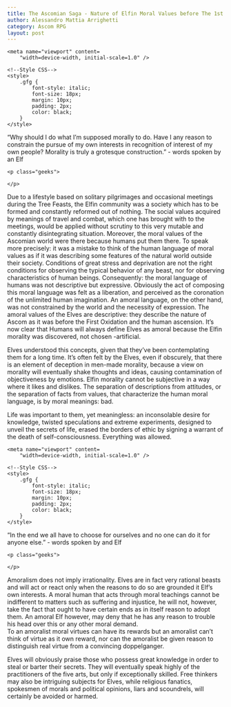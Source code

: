 ```yaml
---
title: The Ascomian Saga - Nature of Elfin Moral Values before The 1st Oxidation Era
author: Alessandro Mattia Arrighetti
category: Ascom RPG
layout: post
---
```

<html lang="en">
  
<head>
    <meta charset="UTF-8" />
    <meta http-equiv="X-UA-Compatible" content="IE=edge" />
  
    <meta name="viewport" content=
        "width=device-width, initial-scale=1.0" />
  
    <!--Style CSS-->
    <style>
        .gfg {
            font-style: italic;
            font-size: 18px;
            margin: 10px;
            padding: 2px;
            color: black;
        }
    </style>
</head>
  
<body>
    <p class="gfg">
       “Why should I do what I’m supposed morally to do. Have I any reason to constrain the pursue of my own interests in recognition of interest of my own people? Morality is truly a grotesque construction.” - words spoken by an Elf
    </p>
  
    <p class="geeks">
    
    </p>
</body>
  
</html>




Due to a lifestyle based on solitary pilgrimages and occasional meetings during the Tree Feasts, the Elfin community was a society which has to be formed and constantly reformed out of nothing. The social values acquired by meanings of travel and combat, which one has brought with to the meetings, would be applied without scrutiny to this very mutable and constantly disintegrating situation. 
Moreover, the moral values of the Ascomian world were there because humans put them there. To speak more precisely: it was a mistake to think of the human language of moral values as if it was describing some features of the natural world outside their society. Conditions of great stress and deprivation are not the right conditions for observing the typical behavior of any beast, nor for observing characteristics of human beings. Consequently: the moral language of humans was not descriptive but expressive. Obviously the act of composing this moral language was felt as a liberation, and perceived as the coronation of the unlimited human imagination. 
An amoral language, on the other hand, was not constrained by the world and the necessity of expression. The amoral values of the Elves are descriptive: they describe the nature of Ascom as it was before the First Oxidation and the human ascension. It’s now clear that Humans will always define Elves as amoral because the Elfin morality was discovered, not chosen -artificial. 

Elves understood this concepts, given that they’ve been contemplating them for a long time. It’s often felt by the Elves, even if obscurely, that there is an element of deception in men-made morality, because a view on morality will eventually shake thoughts and ideas, causing contamination of objectiveness by emotions. Elfin morality cannot be subjective in a way where it likes and dislikes. The separation of descriptions from attitudes, or the separation of facts from values, that characterize the human moral language, is by moral meanings: bad. 

Life was important to them, yet meaningless: an inconsolable desire for knowledge, twisted speculations and extreme experiments, designed to unveil the secrets of life, erased the borders of ethic by signing a warrant of the death of self-consciousness. Everything was allowed. 

<html lang="en">
  
<head>
    <meta charset="UTF-8" />
    <meta http-equiv="X-UA-Compatible" content="IE=edge" />
  
    <meta name="viewport" content=
        "width=device-width, initial-scale=1.0" />
  
    <!--Style CSS-->
    <style>
        .gfg {
            font-style: italic;
            font-size: 18px;
            margin: 10px;
            padding: 2px;
            color: black;
        }
    </style>
</head>
  
<body>
    <p class="gfg">
       “In the end we all have to choose for ourselves and no one can do it for anyone else.” - words spoken by and Elf
    </p>
  
    <p class="geeks">
    
    </p>
</body>
  
</html>


Amoralism does not imply irrationality. Elves are in fact very rational beasts and will act or react only when the reasons to do so are grounded it Elf’s own interests.
A moral human that acts through moral teachings cannot be indifferent to matters such as suffering and injustice, he will not, however, take the fact that ought to have certain ends as in itself reason to adopt them. An amoral Elf however, may deny that he has any reason to trouble his head over this or any other moral demand.  
To an amoralist moral virtues can have its rewards but an amoralist can’t think of virtue as it own reward, nor can the amoralist be given reason to distinguish real virtue from a convincing doppelganger. 

Elves will obviously praise those who possess great knowledge in order to steal or barter their secrets. They will eventually speak highly of the practitioners of the five arts, but only if exceptionally skilled. Free thinkers may also be intriguing subjects for Elves, while religious fanatics, spokesmen of morals and political opinions, liars and scoundrels, will certainly be avoided or harmed.

